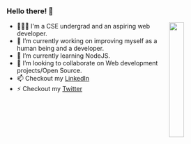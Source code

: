 ### Hello there! 👋
  <img src="https://user-images.githubusercontent.com/83535756/203066276-6c07e80c-3706-4ff6-8f20-9ac288d6fe32.jpg" width="26%" height="26%" mg align="right">

- 👨🏻‍💻 I'm a CSE undergrad and an aspiring web developer.
- 🔭 I’m currently working on improving myself as a human being and a developer.
- 🌱 I’m currently learning NodeJS.
- 👯 I’m looking to collaborate on Web development projects/Open Source.
- 📫 Checkout my [LinkedIn](https://www.linkedin.com/in/harsh-palkar-566966222/)
- ⚡ Checkout my [Twitter](https://twitter.com/harshhwho)
<!--
**harshpalkar/harshpalkar** is a ✨ _special_ ✨ repository because its `README.md` (this file) appears on your GitHub profile.

Here are some ideas to get you started:

- 🔭 I’m currently working on ...
- 🌱 I’m currently learning ...
- 👯 I’m looking to collaborate on ...
- 🤔 I’m looking for help with ...
- 💬 Ask me about ...
- 📫 How to reach me: ...
- 😄 Pronouns: ...
- ⚡ Fun fact: ...
-->
